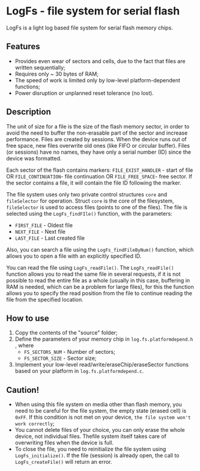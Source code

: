 # LogFs - file system for serial flash

LogFs is a light log based file system for serial flash memory chips. 

## Features
* Provides even wear of sectors and cells, due to the fact that files are written sequentially;
* Requires only ~ 30 bytes of RAM;
* The speed of work is limited only by low-level platform-dependent functions;
* Power disruption or unplanned reset tolerance (no lost).

## Description
The unit of size for a file is the size of the flash memory sector, in order to avoid the need to buffer the non-erasable part of the sector and increase performance. Files are created by sessions. When the device runs out of free space, new files overwrite old ones (like FIFO or circular buffer). Files (or sessions) have no names, they have only a serial number (ID) since the device was formatted.

Each sector of the flash contains markers:
`FILE_EXIST_HANDLER` - start of file  OR
`FILE_CONTINUATION`- file continuation  OR
`FILE_FREE_SPACE`- free sector.
If the sector contains a file, it will contain the file ID following the marker.

The file system uses only two private control structures `core` and `fileSelector` for operation. Struct `core` is the core of the filesystem, `fileSelector` is used to access files (points to one of the files). The file is selected using the `LogFs_findFIle()` function, with the parameters:
* `FIRST_FILE` - Oldest file
* `NEXT_FILE` - Next file
* `LAST_FILE` - Last created file

Also, you can search a file using the `LogFs_findFileByNum()` function, which allows you to open a file with an explicitly specified ID.

You can read the file using `LogFs_readFile()`. The `LogFs_readFile()` function allows you to read the same file in several requests, if it is not possible to read the entire file as a whole (usually in this case, buffering in RAM is needed, which can be a problem for large files), for this the function allows you to specify the read position from the file to continue reading the file from the specified location.


## How to use

1) Copy the contents of the "source" folder;
2) Define the parameters of your memory chip in `log.fs.platformdepend.h` , 
where 
    - `FS_SECTORS_NUM` - Number of sectors;
    - `FS_SECTOR_SIZE` - Sector size;
3) Implement your low-level read/write/eraseChip/eraseSector functions based on your platform in `log.fs.platformdepend.c`.

## Caution!
 - When using this file system on media other than flash memory, you need to be careful for the file system, the empty state (erased cell) is `0xFF`. If this condition is not met on your device, `the file system won't work correctly`;
- You cannot delete files of your choice, you can only erase the whole device, not individual files. Thefile system itself takes care of overwriting files when the device is full.
- To close the file, you need to reinitialize the file system using `LogFs_initialize()`. If the file (session) is already open, the call to `LogFs_createFile()` will return an error.